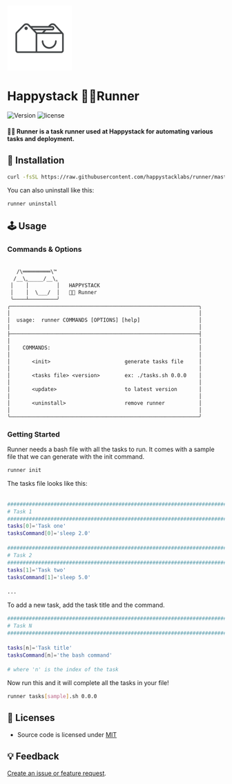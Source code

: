 <img src=".github/happystack.png" alt="Happystack" width="150" height="150" />

# Happystack 🏃🏼Runner
![Version](https://img.shields.io/badge/Version-0.2.0-green.svg?style=flat)
![license](https://img.shields.io/github/license/mashape/apistatus.svg)

#### 🏃🏼 Runner is a task runner used at Happystack for automating various tasks and deployment.

## 🔧 Installation
```bash
curl -fsSL https://raw.githubusercontent.com/happystacklabs/runner/master/install.sh | sudo sh
```

You can also uninstall like this:
```bash
runner uninstall
```

## 🕹 Usage

### Commands & Options
```

   /\═════════\™
  /__\‸_____/__\‸
 │    │         │   HAPPYSTACK
 │    │  \___/  │   🏃🏼 Runner
 ╰────┴─────────╯
╭─────────────────────────────────────────────────────────────╮
│                                                             │
│  usage:  runner COMMANDS [OPTIONS] [help]                   │
│                                                             │
├─────────────────────────────────────────────────────────────┤
│                                                             │
│    COMMANDS:                                                │
│                                                             │
│       <init>                        generate tasks file     │
│                                                             │
│       <tasks file> <version>        ex: ./tasks.sh 0.0.0    │
│                                                             │
│       <update>                      to latest version       │
│                                                             │
│       <uninstall>                   remove runner           │
│                                                             │
╰─────────────────────────────────────────────────────────────╯

```

### Getting Started

Runner needs a bash file with all the tasks to run. It comes with a sample file
that we can generate with the init command.

``` bash
runner init
```

The tasks file looks like this:
``` bash

################################################################################
# Task 1
################################################################################
tasks[0]='Task one'
tasksCommand[0]='sleep 2.0'

################################################################################
# Task 2
################################################################################
tasks[1]='Task two'
tasksCommand[1]='sleep 5.0'

...

```

To add a new task, add the task title and the command.

``` bash
################################################################################
# Task N
################################################################################

tasks[n]='Task title'
tasksCommand[n]='the bash command'

# where 'n' is the index of the task
```

Now run this and it will complete all the tasks in your file!
``` bash
runner tasks[sample].sh 0.0.0
```


## 📄 Licenses
* Source code is licensed under [MIT](https://opensource.org/licenses/MIT)

## 💡 Feedback
[Create an issue or feature request](https://github.com/happystacklabs/runner/issues/new).
